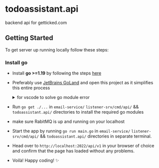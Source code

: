 # todoassistant.api

backend api for getticked.com

## Getting Started

To get server up running locally follow these steps:

### Install go

- Install **go >=1.19** by following the steps [here](https://go.dev/doc/install)
- Preferably use [JetBrains GoLand](https://youtu.be/vetAfxQxyJE) and open this project as it simplifies this entire process
  <details>
    <summary>for vscode to solve go module error </summary>

  ```sh
  go work init
  go work use ./email-service ./todoassistant.api ./listener-srv/
  ```

  </details>

- Run `go get ./...` in `email-service/` `listener-srv/cmd/api/` && `todoassistant.api/` directories to install the required go modules
- make sure RabitMQ is up and running on your localhost
- Start the app by running `go run main.go` in `email-service/` `listener-srv/cmd/api/` && `todoassistant.api/` directories in separate terminal.
- Head over to `http://localhost:2022/api/v1` in your browser of choice and confirm that the page has loaded without any problems.
- Voilà! Happy coding! :sparkles:
